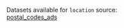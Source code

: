 Datasets available for `location` source:  
[postal_codes_ads](https://docs.upgini.com/public/location/postal_codes_ads)  
